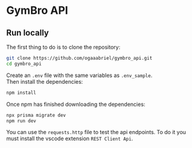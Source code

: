 # GymBro API

## Run locally

The first thing to do is to clone the repository:

```sh
git clone https://github.com/ogaaabriel/gymbro_api.git
cd gymbro_api
```

Create an `.env` file with the same variables as `.env_sample`.  
Then install the dependencies:

```sh
npm install
```

Once npm has finished downloading the dependencies:

```sh
npx prisma migrate dev
npm run dev
```

You can use the `requests.http` file to test the api endpoints. To do it you must install the vscode extension `REST Client Api`.

